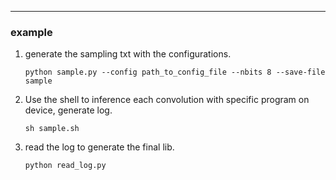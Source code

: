 ***
### example
1. generate the sampling txt with the  configurations.
    ```shell
    python sample.py --config path_to_config_file --nbits 8 --save-file sample
    ```

2. Use the shell to inference each convolution with specific program on device, generate log. 
    ```shell
    sh sample.sh
    ```

3. read the log to generate the final lib.

    ```shell
    python read_log.py 
    ```